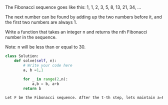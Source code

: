 The Fibonacci sequence goes like this: 1, 1, 2, 3, 5, 8, 13, 21, 34, ...

The next number can be found by adding up the two numbers before it, and the first two numbers are always 1.

Write a function that takes an integer n and returns the nth Fibonacci number in the sequence.

Note: n will be less than or equal to 30.
```python
class Solution:
    def solve(self, n):
        # Write your code here
        a, b =1,1
        
        for _ in range(2,n):
            a,b = b, a+b
        return b

Let F be the Fibonacci sequence. After the t-th step, lets maintain a=F_{t}, b=F_{t + 1}. Then after the (n - 1)-th step, we will have b = F_n as desired.
```
